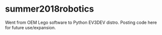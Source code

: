 # summer2018robotics
 Went from OEM Lego software to Python EV3DEV distro. Posting code here for future use/expansion.
